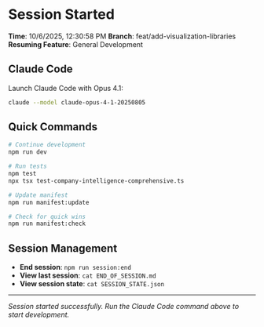 # Session Started

**Time**: 10/6/2025, 12:30:58 PM
**Branch**: feat/add-visualization-libraries
**Resuming Feature**: General Development

## Claude Code

Launch Claude Code with Opus 4.1:
```bash
claude --model claude-opus-4-1-20250805
```

## Quick Commands

```bash
# Continue development
npm run dev

# Run tests
npm test
npx tsx test-company-intelligence-comprehensive.ts

# Update manifest
npm run manifest:update

# Check for quick wins
npm run manifest:check
```

## Session Management

- **End session**: `npm run session:end`
- **View last session**: `cat END_OF_SESSION.md`
- **View session state**: `cat SESSION_STATE.json`

---
*Session started successfully. Run the Claude Code command above to start development.*
